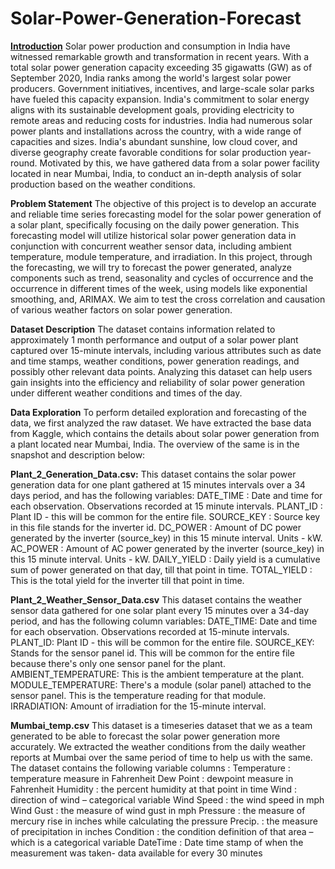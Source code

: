 # Solar-Power-Generation-Forecast
**<u>Introduction</u>**
Solar power production and consumption in India have witnessed remarkable growth and transformation in recent years. With a total solar power generation capacity exceeding 35 gigawatts (GW) as of September 2020, India ranks among the world's largest solar power producers. Government initiatives, incentives, and large-scale solar parks have fueled this capacity expansion. India's commitment to solar energy aligns with its sustainable development goals, providing electricity to remote areas and reducing costs for industries. India had numerous solar power plants and installations across the country, with a wide range of capacities and sizes. India's abundant sunshine, low cloud cover, and diverse geography create favorable conditions for solar production year-round. Motivated by this, we have gathered data from a solar power facility located in near Mumbai, India, to conduct an in-depth analysis of solar production based on the weather conditions.

**Problem Statement**
The objective of this project is to develop an accurate and reliable time series forecasting model for the solar power generation of a solar plant, specifically focusing on the daily power generation. This forecasting model will utilize historical solar power generation data in conjunction with concurrent weather sensor data, including ambient temperature, module temperature, and irradiation. In this project, through the forecasting, we will try to forecast the power generated, analyze components such as trend, seasonality and cycles of occurrence and the occurrence in different times of the week, using models like exponential smoothing, and, ARIMAX. We aim to test the cross correlation and causation of various weather factors on solar power generation.


**Dataset Description**
The dataset contains information related to approximately 1 month performance and output of a solar power plant captured over 15-minute intervals, including various attributes such as date and time stamps, weather conditions, power generation readings, and possibly other relevant data points. Analyzing this dataset can help users gain insights into the efficiency and reliability of solar power generation under different weather conditions and times of the day.

**Data Exploration**
To perform detailed exploration and forecasting of the data, we first analyzed the raw dataset. 
We have extracted the base data from Kaggle, which contains the details about solar power generation from a plant located near Mumbai, India.
The overview of the same is in the snapshot and description below:

**Plant_2_Generation_Data.csv:**
This dataset contains the solar power generation data for one plant gathered at 15 minutes intervals over a 34 days period, and has the following variables:
DATE_TIME : Date and time for each observation. Observations recorded at 15 minute intervals.
PLANT_ID : Plant ID - this will be common for the entire file.
SOURCE_KEY : Source key in this file stands for the inverter id.
DC_POWER : Amount of DC power generated by the inverter (source_key) in this 15 minute interval. Units - kW.
AC_POWER : Amount of AC power generated by the inverter (source_key) in this 15 minute interval. Units - kW.
DAILY_YIELD : Daily yield is a cumulative sum of power generated on that day, till that point in time.
TOTAL_YIELD : This is the total yield for the inverter till that point in time.


**Plant_2_Weather_Sensor_Data.csv**
This dataset contains the weather sensor data gathered for one solar plant every 15 minutes over a 34-day period, and has the following column variables:
DATE_TIME: Date and time for each observation. Observations recorded at 15-minute intervals.
PLANT_ID: Plant ID - this will be common for the entire file.
SOURCE_KEY: Stands for the sensor panel id. This will be common for the entire file because there's only one sensor panel for the plant.
AMBIENT_TEMPERATURE: This is the ambient temperature at the plant.
MODULE_TEMPERATURE: There's a module (solar panel) attached to the sensor panel. This is the temperature reading for that module.
IRRADIATION: Amount of irradiation for the 15-minute interval.


**Mumbai_temp.csv**
This dataset is a timeseries dataset that we as a team generated to be able to forecast the solar power generation more accurately. We extracted the weather conditions from the daily weather reports at Mumbai over the same period of time to help us with the same. The dataset contains the following variable columns :
Temperature : temperature measure in Fahrenheit 
Dew Point : dewpoint measure in Fahrenheit
Humidity : the percent humidity at that point in time
Wind : direction of wind – categorical variable
Wind Speed : the wind speed in mph
Wind Gust : the measure of wind gust in mph
Pressure : the measure of mercury rise in inches while calculating the pressure
Precip. : the measure of precipitation in inches
Condition : the condition definition of that area – which is a categorical variable
DateTime : Date time stamp of when the measurement was taken- data available for every 30 minutes 




